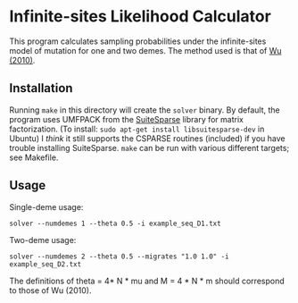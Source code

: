 Infinite-sites Likelihood Calculator
====================================

This program calculates sampling probabilities under the infinite-sites model
of mutation for one and two demes. The method used is that of
[Wu (2010)](http://ieeexplore.ieee.org/xpl/articleDetails.jsp?arnumber=5383348).

Installation
----------

Running `make` in this directory will create the `solver` binary. By default,
the program uses UMFPACK from the
[SuiteSparse](http://faculty.cse.tamu.edu/davis/suitesparse.html) library for
matrix factorization. (To install: `sudo apt-get install libsuitesparse-dev` in
Ubuntu) I *think* it still supports the CSPARSE routines (included) if you have
trouble installing SuiteSparse. `make` can be run with various different
targets; see Makefile.

Usage
-----

Single-deme usage:
	
	solver --numdemes 1 --theta 0.5 -i example_seq_D1.txt

Two-deme usage:

	solver --numdemes 2 --theta 0.5 --migrates "1.0 1.0" -i example_seq_D2.txt

The definitions of theta = 4* N * mu and M = 4 * N * m should correspond to
those of Wu (2010). 
